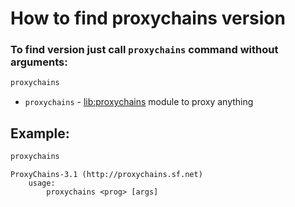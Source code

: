# How to find proxychains version

### To find version just call `proxychains` command without arguments:

```bash
proxychains
```

- `proxychains` - [lib:proxychains](/proxychains/how-to-install-proxychains-on-ubuntu-ubuntuversion) module to proxy anything

## Example: 
```bash
proxychains
```
```
ProxyChains-3.1 (http://proxychains.sf.net)
	usage:
		proxychains <prog> [args]
```

